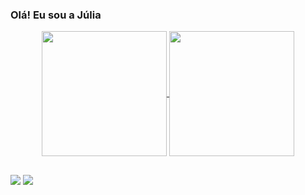 ### Olá! Eu sou a Júlia 

<div align="center">
  <a href="https://github.com/fujulia">
  <img height=200 align="center" src="https://github-readme-stats.vercel.app/api?username=fujulia&show_icons=true&theme=prussian" />
</a>
<a href="https://github.com/fujulia">
  <img height=200 align="center" src="https://github-readme-stats.vercel.app/api/top-langs/?username=fujulia&layout=donut&theme=cobalt"/>
</a>
  
</div>

##

<div> 
 
  <a href = "juliaifc22@gmail.com"><img src="https://img.shields.io/badge/-Gmail-%23333?style=for-the-badge&logo=gmail&logoColor=white" target="_blank"></a>
  <a href="www.linkedin.com/in/júlia-fuck-a7b30b299" target="_blank"><img src="https://img.shields.io/badge/-LinkedIn-%230077B5?style=for-the-badge&logo=linkedin&logoColor=white" target="_blank"></a> 
  
</div>

